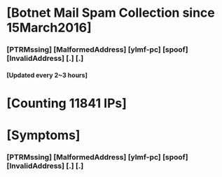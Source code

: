 # [Botnet Mail Spam Collection since 15March2016]
### [PTRMssing] [MalformedAddress] [ylmf-pc] [spoof] [InvalidAddress] [.] [.]
#### [Updated every 2~3 hours]

# [Counting 11841 IPs]

# [Symptoms] 
###   [PTRMssing] [MalformedAddress] [ylmf-pc] [spoof] [InvalidAddress] [.] [.]
